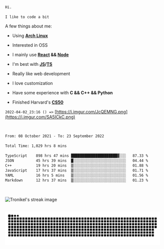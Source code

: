```
Hi.

I like to code a bit
```

A few things about me:

-   Using **[Arch Linux](https://archlinux.org/)**

-   Interested in OSS

-   I mainly use **[React](https://reactjs.org/) && [Node](https://nodejs.org/en/)**

-   I'm best with **[JS](https://www.javascript.com/)/[TS](https://www.typescriptlang.org/)**

-   Really like web development

-   I love customization

-   Have some experience with **C && C++ && Python**

-   Finished Harvard's **[CS50](https://cs50.harvard.edu)**

`2022-04-02_23:16 () =>` [https://i.imgur.com/JcQEMNG.png](https://i.imgur.com/SA5ICkC.png)

<br>

<!--START_SECTION:waka-->

```text
From: 08 October 2021 - To: 23 September 2022

Total Time: 1,029 hrs 8 mins

TypeScript    898 hrs 47 mins █████████████████████▓░░░   87.33 %
JSON          45 hrs 39 mins  █░░░░░░░░░░░░░░░░░░░░░░░░   04.44 %
C++           19 hrs 20 mins  ▒░░░░░░░░░░░░░░░░░░░░░░░░   01.88 %
JavaScript    17 hrs 37 mins  ▒░░░░░░░░░░░░░░░░░░░░░░░░   01.71 %
YAML          16 hrs 5 mins   ▒░░░░░░░░░░░░░░░░░░░░░░░░   01.56 %
Markdown      12 hrs 37 mins  ▒░░░░░░░░░░░░░░░░░░░░░░░░   01.23 %
```

<!--END_SECTION:waka-->

<br>

<p><img align="center" src="https://github-readme-streak-stats.herokuapp.com/?user=Tronikelis&theme=dark" alt="Tronikel's streak image" /></p>

<br>

<img title="" src="https://raw.githubusercontent.com/Tronikelis/Tronikelis/output/github-contribution-grid-snake.svg" alt="very cool snake thingey" data-align="left">
